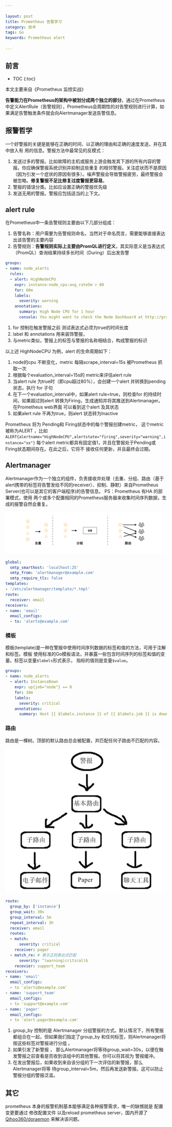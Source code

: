 ```yaml
---

layout: post
title: Prometheus 告警学习
category: 技术
tags: Go
keywords: Prometheus alert

---
```


## 前言

* TOC
{:toc}

本文主要来自《Prometheus 监控实战》

**告警能力在Prometheus的架构中被划分成两个独立的部分**。通过在Prometheus中定义AlertRule（告警规则），Prometheus会周期性的对告警规则进行计算，如果满足告警触发条件就会向Alertmanager发送告警信息。

## 报警哲学

一个好警报的关键是能够在正确的时间、以正确的理由和正确的速度发送，并在其中放入有 用的信息。警报方法中最常见的反模式：
1. 发送过多的警报。比如故障的主机或服务上游会触发其下游的所有内容的警报。你应确保警报系统识别并抑制这些重复 的相邻警报。关注症状而不是原因（因为引发一个症状的原因有很多）。噪声警报会导致警报疲劳，最终警报会被忽略。**修复警报不足比修复过度警报更容易**。
2. 警报的错误分类。比如应设置正确的警报优先级
3. 发送无用的警报。警报应包括适当的上下文。

## alert rule

在Prometheus中一条告警规则主要由以下几部分组成：
1. 告警名称：用户需要为告警规则命名，当然对于命名而言，需要能够直接表达出该告警的主要内容
2. 告警规则：**告警规则实际上主要由PromQL进行定义**，其实际意义是当表达式（PromQL）查询结果持续多长时间（During）后出发告警

```yaml
groups:
- name: node_alerts
  rules: 
  - alert: HighNodeCPU
    expr: instance:node_cpu:avg_rate5m > 80
    for: 60m
    labels:
      severity: warning
    annotations:
      summary: High Node CPU for 1 hour
      console: You might want to check the Node Dashboard at http://grafana.example.com/dashboard/db/node-dashboard
```

1. for 控制在触发警报之前 测试表达式必须为true的时间长度
2. label 和 annotations 用来装饰警报，
3. 与metric类似，警报上的标签与警报的名称相结合，构成警报的标识

以上述 HighNodeCPU 为例，alert 的生命周期如下：

1. node的cpu 不断变化，metric 每隔scrape_interval=15s 被Prometheus 抓取一次
2. 根据每个evaluation_interval=15s的 metric来评估alert rule
3. 当alert rule 为true时（即cpu超过80%），会创建一个alert 并转换到pending 状态，执行 for 子句
4. 在下一个evaluation_interval中，如果alert rule=true，则检查for 的持续时间，如果超过则alert 转换为Firing，生成通知并将其推送到Alertmanager。在Prometheus web界面 可以看到这个alert 及其状态
5. 如果alert rule 不再为true，则alert 状态转为Inactive

Prometheus 将为 Pending和 Firing状态中的每个警报创建metric， 这个metric 被称为ALERT ，比如`ALERT{alertname="HighNodeCPU",alertstate="firing",severity="warning",instance="xx"}` 每个alert metric都具有固定值1，并且在警报处于Pending或Firing状态期间存在。在此之后，它将不 接收任何更新，并且最终会过期。

## Alertmanager

Alertmanager作为一个独立的组件，负责接收并处理（去重、分组、路由（基于alert携带的标签将告警发给不同的receiver）、抑制、静默）来自Prometheus Server(也可以是其它的客户端程序)的告警信息。 PS：Prometheus 有HA 的部署模式，使用 两个或多个配置相同的Prometheus服务器来收集时间序列数据，生成的报警自然会重复。

![](/public/upload/go/prometheus_alertmanager_overview.png)

```yml
global:
  smtp_smarthost: 'localhost:25'
  smtp_from: 'alertmanager@example.com'
  smtp_require_tls: false
templates:
- '/etc/alertmanager/template/*.tmpl'
route:
  receiver: email
receivers:
- name: 'email'
  email_configs:
  - to: 'alerts@example.com'
```

### 模板

模板(template)是一种在警报中使用时间序列数据的标签和值的方法，可用于注解和标签。模板 使用标准的Go模板语法，并暴露一些包含时间序列的标签和值的变量。标签以变量`$labels`形式表示， 指标的值则是变量`$value`。

```yml
groups:
- name: node_alerts
  - alert: InstanceDown
    expr: up{job="node"} == 0
    for: 10m
    labels:
      severity: critical
    annotations:
      summary: Host {{ $labels.instance }} of {{ $labels.job }} is down!
```
### 路由

路由是一棵树。顶部的默认路由总会被配置，并匹配任何子路由不匹配的内容。

![](/public/upload/go/prometheus_alert_route.png)

```yaml
route:
  group_by: ['instance']
  group_wait: 30s   
  group_interval: 5m
  repeat_interval: 3h
  receiver: email
  routes:
  - match:
      severity: critical
    receiver: pager
  - match_re: # 表示正则表达式匹配
      severity: ^(warning|critical)$
    recevier: support_team
receivers:
- name: 'email'
  email_configs:
  - to 'alerts@example.com'
- name: 'support_team'
  email_configs:
  - to 'support@example.com'
- name: 'pager'
  email_configs:
  - to 'alert-pager@example.com'  
```

1. group_by 控制的是 Alertmanager 分组警报的方式。默认情况下，所有警报都组合在一起，但如果我们指定了group_by 和任何标签，则Alertmanager将按这些标签对警报进行分组 。
2. 如果引发了新警报 ， 那么Alertmanager将等待group_wait=30s，以便在触发警报之前查看是否收到该组中的其他警报。你可以将其视为 警报缓冲。
3. 在发出警报后，如果收到来自该分组的下一次评估的新警报，那么Alertmanager将等 待group_interval=5m，然后再发送新警报。这可以防止警报分组的警报泛滥。


## 其它

prometheus 本身的报警机制基本能够满足各种报警需求，唯一的缺憾就是 配置变更要通过 修改配置文件 以及reload prometheus server，国内开源了[Qihoo360/doraemon](https://github.com/Qihoo360/doraemon) 来解决该问题。

